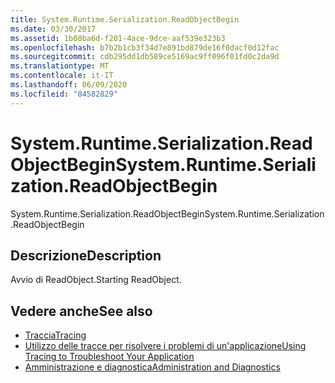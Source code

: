 ```yaml
---
title: System.Runtime.Serialization.ReadObjectBegin
ms.date: 03/30/2017
ms.assetid: 1b08ba6d-f201-4ace-9dce-aaf539e323b3
ms.openlocfilehash: b7b2b1cb3f34d7e891bd879de16f0dacf0d12fac
ms.sourcegitcommit: cdb295dd1db589ce5169ac9ff096f01fd0c2da9d
ms.translationtype: MT
ms.contentlocale: it-IT
ms.lasthandoff: 06/09/2020
ms.locfileid: "84582829"
---
```

# <a name="systemruntimeserializationreadobjectbegin"></a><span data-ttu-id="d883a-102">System.Runtime.Serialization.ReadObjectBegin</span><span class="sxs-lookup"><span data-stu-id="d883a-102">System.Runtime.Serialization.ReadObjectBegin</span></span>
<span data-ttu-id="d883a-103">System.Runtime.Serialization.ReadObjectBegin</span><span class="sxs-lookup"><span data-stu-id="d883a-103">System.Runtime.Serialization.ReadObjectBegin</span></span>  
  
## <a name="description"></a><span data-ttu-id="d883a-104">Descrizione</span><span class="sxs-lookup"><span data-stu-id="d883a-104">Description</span></span>  
 <span data-ttu-id="d883a-105">Avvio di ReadObject.</span><span class="sxs-lookup"><span data-stu-id="d883a-105">Starting ReadObject.</span></span>  
  
## <a name="see-also"></a><span data-ttu-id="d883a-106">Vedere anche</span><span class="sxs-lookup"><span data-stu-id="d883a-106">See also</span></span>

- [<span data-ttu-id="d883a-107">Traccia</span><span class="sxs-lookup"><span data-stu-id="d883a-107">Tracing</span></span>](index.md)
- [<span data-ttu-id="d883a-108">Utilizzo delle tracce per risolvere i problemi di un'applicazione</span><span class="sxs-lookup"><span data-stu-id="d883a-108">Using Tracing to Troubleshoot Your Application</span></span>](using-tracing-to-troubleshoot-your-application.md)
- [<span data-ttu-id="d883a-109">Amministrazione e diagnostica</span><span class="sxs-lookup"><span data-stu-id="d883a-109">Administration and Diagnostics</span></span>](../index.md)
